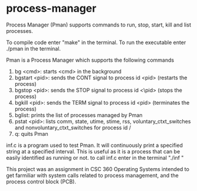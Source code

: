 # process-manager
Process Manager (Pman) supports commands to run, stop, start, kill and list processes.

To compile code enter "make" in the terminal.
To run the executable enter ./pman in the terminal.

Pman is a Process Manager which supports the following commands
1. bg \<cmd\>: starts \<cmd\> in the background
2. bgstart \<pid\>: sends the CONT signal to process id \<pid\> (restarts the process)
3. bgstop \<pid\>: sends the STOP signal to process id <\pid\> (stops the process)
4. bgkill \<pid\>: sends the TERM signal to process id \<pid\> (terminates the process)
5. bglist: prints the list of processes managed by Pman
6. pstat \<pid\>: lists comm, state, utime, stime, rss, voluntary_ctxt_switches and nonvoluntary_ctxt_switches for process id /<pid/>
7. q: quits Pman
  

  
  
inf.c is a program used to test Pman. It will continuously print a specified string at a specified interval. This is useful as it is a process that can be easily identified as running or not.
to call inf.c enter in the terminal "./inf <string-to-print> <interval>"

This project was an assignment in CSC 360 Operating Systems intended to get farmiliar with system calls related to process management, and the process control block (PCB).
